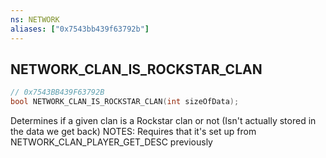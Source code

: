 ```yaml
---
ns: NETWORK
aliases: ["0x7543bb439f63792b"]
---
```

## NETWORK_CLAN_IS_ROCKSTAR_CLAN

```c
// 0x7543BB439F63792B
bool NETWORK_CLAN_IS_ROCKSTAR_CLAN(int sizeOfData);
```

Determines if a given clan is a Rockstar clan or not (Isn't actually stored in the data we get back) NOTES: Requires that it's set up from NETWORK_CLAN_PLAYER_GET_DESC previously

